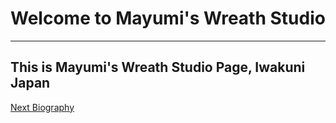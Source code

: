 # Welcome to Mayumi's Wreath Studio
--------------------------------
## This is Mayumi's Wreath Studio Page, Iwakuni Japan

[Next Biography](https://github.com/WreathStudioMayumi/WreathStudioMayumi.github.io/blob/master/bio.md)
